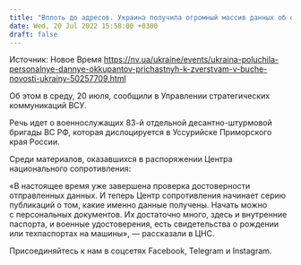 ```yaml
---
title: "Вплоть до адресов. Украина получила огромный массив данных об оккупантах, причастных к зверствам в Буче"
date: Wed, 20 Jul 2022 15:58:00 +0300
draft: false
---
```

Источник: Новое Время https://nv.ua/ukraine/events/ukraina-poluchila-personalnye-dannye-okkupantov-prichastnyh-k-zverstvam-v-buche-novosti-ukrainy-50257709.html


Об этом в среду, 20 июля, сообщили в Управлении стратегических коммуникаций ВСУ.

Речь идет о военнослужащих 83-й отдельной десантно-штурмовой бригады ВС РФ, которая дислоцируется в Уссурийске Приморского края России.

Среди материалов, оказавшихся в распоряжении Центра национального сопротивления:

«В настоящее время уже завершена проверка достоверности отправленных данных. И теперь Центр сопротивления начинает серию публикаций о том, какие именно данные получены. Начать можно с персональных документов. Их достаточно много, здесь и внутренние паспорта, и военные удостоверения, есть свидетельства о рождении или техпаспортах на машины», — рассказали в ЦНС.

Присоединяйтесь к нам в соцсетях Facebook, Telegram и Instagram.
